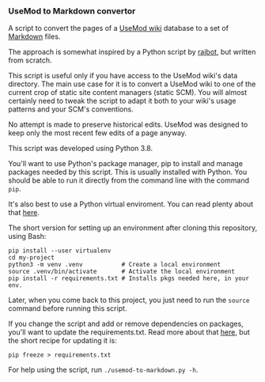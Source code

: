 ### UseMod to Markdown convertor

A script to convert the pages of a [UseMod
wiki](http://www.usemod.com/cgi-bin/wiki.pl?UseModWiki) database to a set of
[Markdown](https://en.wikipedia.org/wiki/Markdown) files. 

The approach is somewhat inspired by a Python script by
[rajbot](https://github.com/rajbot/usemod_to_jekyll), but written from scratch.


This script is useful only if you have access to the UseMod wiki's data
directory. The main use case for it is to convert a UseMod wiki to one of the
current crop of static site content managers (static SCM). You will almost
certainly need to tweak the script to adapt it both to your wiki's usage
patterns and your SCM's conventions.

No attempt is made to preserve historical edits. UseMod was designed to keep
only the most recent few edits of a page anyway.

This script was developed using Python 3.8.

You'll want to use Python's package manager, pip to install and manage packages
needed by this script. This is usually installed with Python. You should be
able to run it directly from the command line with the command ```pip```.

It's also best to use a Python virtual enviroment. You can read plenty about
that
[here](https://packaging.python.org/guides/installing-using-pip-and-virtual-environments/).

The short version for setting up an environment after cloning this repository,
using Bash:

```
pip install --user virtualenv
cd my-project
python3 -m venv .venv           # Create a local environment
source .venv/bin/activate       # Activate the local environment
pip install -r requirements.txt # Installs pkgs needed here, in your env.
```

Later, when you come back to this project, you just need to run the
```source``` command before running this script.

If you change the script and add or remove dependencies on packages, you'll want
to update the requirements.txt. Read more about that
[here](https://note.nkmk.me/en/python-pip-install-requirements/), but the short
recipe for updating it is:

```
pip freeze > requirements.txt
```

For help using the script, run ```./usemod-to-markdown.py -h```.
